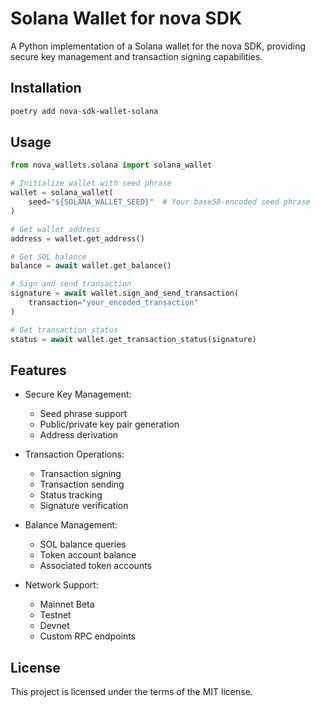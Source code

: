# Solana Wallet for nova SDK

A Python implementation of a Solana wallet for the nova SDK, providing secure key management and transaction signing capabilities.

## Installation

```bash
poetry add nova-sdk-wallet-solana
```

## Usage

```python
from nova_wallets.solana import solana_wallet

# Initialize wallet with seed phrase
wallet = solana_wallet(
    seed="${SOLANA_WALLET_SEED}"  # Your base58-encoded seed phrase
)

# Get wallet address
address = wallet.get_address()

# Get SOL balance
balance = await wallet.get_balance()

# Sign and send transaction
signature = await wallet.sign_and_send_transaction(
    transaction="your_encoded_transaction"
)

# Get transaction status
status = await wallet.get_transaction_status(signature)
```

## Features

- Secure Key Management:
  - Seed phrase support
  - Public/private key pair generation
  - Address derivation

- Transaction Operations:
  - Transaction signing
  - Transaction sending
  - Status tracking
  - Signature verification

- Balance Management:
  - SOL balance queries
  - Token account balance
  - Associated token accounts

- Network Support:
  - Mainnet Beta
  - Testnet
  - Devnet
  - Custom RPC endpoints

## License

This project is licensed under the terms of the MIT license.
